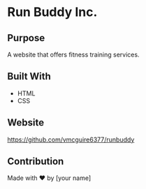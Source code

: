 # Run Buddy Inc.


## Purpose
A website that offers fitness training services.

## Built With
* HTML
* CSS

## Website
https://github.com/vmcguire6377/runbuddy

## Contribution
Made with ❤️ by [your name]
